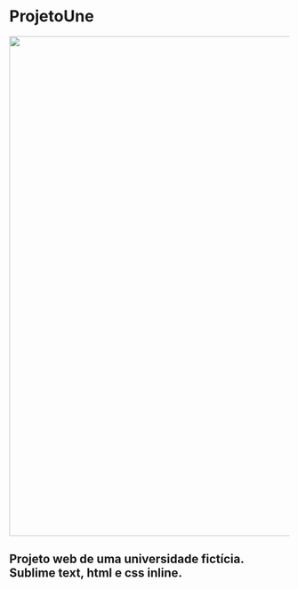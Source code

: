 # ProjetoUne

<div align="center">
<img src="https://user-images.githubusercontent.com/81385265/144473939-af4623db-378f-48a7-add5-d079352362bf.png" width="900px" />
</div>

## Projeto web de uma universidade fictícia. Sublime text, html e css inline.
